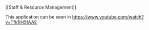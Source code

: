 [[Staff & Resource Management]]  

This application can be seen in https://www.youtube.com/watch?v=Tfk1IH5fAAE 

